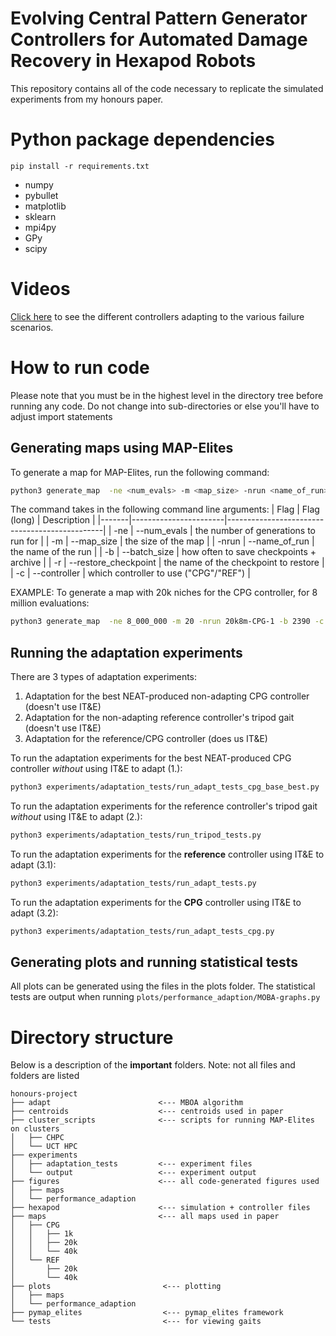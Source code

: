 # Evolving Central Pattern Generator Controllers for Automated Damage Recovery in Hexapod Robots

This repository contains all of the code necessary to replicate the simulated experiments from my honours paper.

# Python package dependencies
```shell
pip install -r requirements.txt
```
* numpy
* pybullet
* matplotlib
* sklearn
* mpi4py
* GPy
* scipy

# Videos
[Click here](https://youtu.be/zb89rz9omFI) to see the different controllers adapting to the various failure scenarios.


# How to run code
Please note that you must be in the highest level in the directory tree before running any code. Do not change into sub-directories or else you'll have to adjust import statements

## Generating maps using MAP-Elites
To generate a map for MAP-Elites, run the following command:
```bash
python3 generate_map  -ne <num_evals> -m <map_size> -nrun <name_of_run> -b <batch_size> -r <restore_checkpoint> -c <controller>
```

The command takes in the following command line arguments:
| Flag  | Flag (long)           | Description                                   |
|-------|-----------------------|-----------------------------------------------|
| -ne   | --num_evals           | the number of generations to run for          |
| -m    | --map_size            | the size of the map                           |
| -nrun | --name_of_run         | the name of the run                           |
| -b    | --batch_size          | how often to save checkpoints + archive       |
| -r    | --restore_checkpoint  | the name of the checkpoint to restore         |
| -c    | --controller          | which controller to use ("CPG"/"REF")         |

EXAMPLE: To generate a map with 20k niches for the CPG controller, for 8 million evaluations:
```bash
python3 generate_map  -ne 8_000_000 -m 20 -nrun 20k8m-CPG-1 -b 2390 -c CPG
```

## Running the adaptation experiments
There are 3 types of adaptation experiments:
1. Adaptation for the best NEAT-produced non-adapting CPG controller    (doesn't use IT&E)
2. Adaptation for the non-adapting reference controller's tripod gait   (doesn't use IT&E)
3. Adaptation for the reference/CPG controller                          (does us IT&E) 

To run the adaptation experiments for the best NEAT-produced CPG controller *without* using IT&E to adapt (1.):
```bash
python3 experiments/adaptation_tests/run_adapt_tests_cpg_base_best.py 
```

To run the adaptation experiments for the reference controller's tripod gait *without* using IT&E to adapt (2.):
```bash
python3 experiments/adaptation_tests/run_tripod_tests.py 
```

To run the adaptation experiments for the **reference** controller using IT&E to adapt (3.1):
```bash
python3 experiments/adaptation_tests/run_adapt_tests.py 
```
To run the adaptation experiments for the **CPG** controller using IT&E to adapt (3.2):
```bash
python3 experiments/adaptation_tests/run_adapt_tests_cpg.py 
```

## Generating plots and running statistical tests
All plots can be generated using the files in the plots folder.
The statistical tests are output when running `plots/performance_adaption/MOBA-graphs.py`

# Directory structure
Below is a description of the **important** folders. 
Note: not all files and folders are listed
```
honours-project
├── adapt                        <--- MBOA algorithm
├── centroids                    <--- centroids used in paper 
├── cluster_scripts              <--- scripts for running MAP-Elites on clusters 
│   ├── CHPC
│   └── UCT HPC
├── experiments                 
│   ├── adaptation_tests         <--- experiment files 
│   └── output                   <--- experiment output 
├── figures                      <--- all code-generated figures used
│   ├── maps
│   └── performance_adaption
├── hexapod                      <--- simulation + controller files 
├── maps                         <--- all maps used in paper 
│   ├── CPG
│   │   ├── 1k
│   │   ├── 20k
│   │   └── 40k
│   └── REF
│       ├── 20k
│       └── 40k
├── plots                         <--- plotting 
│   ├── maps
│   └── performance_adaption
├── pymap_elites                  <--- pymap_elites framework
└── tests                         <--- for viewing gaits
```
